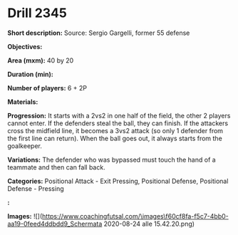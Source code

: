# Drill 2345

**Short description:**
Source: Sergio Gargelli, former 55 defense

**Objectives:**


**Area (mxm):**
40 by 20

**Duration (min):**


**Number of players:**
6 + 2P

**Materials:**


**Progression:**
It starts with a 2vs2 in one half of the field, the other 2 players cannot enter. If the defenders steal the ball, they can finish. If the attackers cross the midfield line, it becomes a 3vs2 attack (so only 1 defender from the first line can return). When the ball goes out, it always starts from the goalkeeper.

**Variations:**
The defender who was bypassed must touch the hand of a teammate and then can fall back.

**Categories:**
Positional Attack - Exit Pressing, Positional Defense, Positional Defense - Pressing

**:**


**Images:**
![](https://www.coachingfutsal.com/\images\f60cf8fa-f5c7-4bb0-aa19-0feed4ddbdd9_Schermata 2020-08-24 alle 15.42.20.png)

